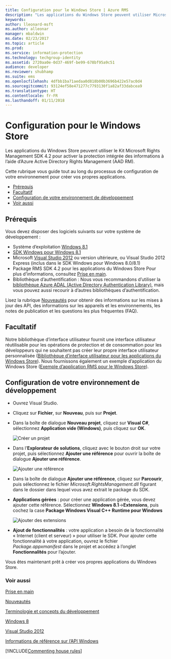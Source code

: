 ```yaml
---
title: Configuration pour le Windows Store | Azure RMS
description: "Les applications du Windows Store peuvent utiliser Microsoft Rights Management SDK 4.2 pour activer la protection intégrée des informations dans leurs applications."
keywords: 
author: lleonard-msft
ms.author: alleonar
manager: mbaldwin
ms.date: 02/23/2017
ms.topic: article
ms.prod: 
ms.service: information-protection
ms.technology: techgroup-identity
ms.assetid: 2720aa0e-0d37-469f-be99-678bf95a9c51
audience: developer
ms.reviewer: shubhamp
ms.suite: ems
ms.openlocfilehash: 4dfbb1ba71aedaa0d818b00b3696b422e57ac0d4
ms.sourcegitcommit: 93124ef58e471277c7793130f1a82af33dabcea9
ms.translationtype: HT
ms.contentlocale: fr-FR
ms.lasthandoff: 01/11/2018
---
```

# <a name="windows-store-setup"></a>Configuration pour le Windows Store

Les applications du Windows Store peuvent utiliser le Kit Microsoft Rights Management SDK 4.2 pour activer la protection intégrée des informations à l’aide d’Azure Active Directory Rights Management (AAD RM).

Cette rubrique vous guide tout au long du processus de configuration de votre environnement pour créer vos propres applications.

-   [Prérequis](#prerequisites)
-   [Facultatif](#optional)
-   [Configuration de votre environnement de développement](#configuring-your-development-environment)
-   [Voir aussi](#see-also)

## <a name="prerequisites"></a>Prérequis


Vous devez disposer des logiciels suivants sur votre système de développement :

-   Système d’exploitation [Windows 8.1](http://windows.microsoft.com/en-US/windows-8/meet)
-   [SDK Windows pour Windows 8.1](https://msdn.microsoft.com/windows/desktop/bg162891.aspx)
-   Microsoft [Visual Studio 2012](http://www.microsoft.com/visualstudio/eng/products/visual-studio-overview) ou version ultérieure, ou Visual Studio 2012 Express (inclus dans le SDK Windows pour Windows 8.0/8.1)
-   Package RMS SDK 4.2 pour les applications du Windows Store Pour plus d’informations, consultez [Prise en main](get-started.md).
-   Bibliothèque d’authentification : Nous vous recommandons d’utiliser la [bibliothèque Azure ADAL (Active Directory Authentication Library)](https://msdn.microsoft.com/en-us/library/jj573266.aspx), mais vous pouvez aussi recourir à d’autres bibliothèques d’authentification.

Lisez la rubrique [Nouveautés](release-notes.md) pour obtenir des informations sur les mises à jour des API, des informations sur les appareils et les environnements, les notes de publication et les questions les plus fréquentes (FAQ).

## <a name="optional"></a>Facultatif

Notre bibliothèque d’interface utilisateur fournit une interface utilisateur réutilisable pour les opérations de protection et de consommation pour les développeurs qui ne souhaitent pas créer leur propre interface utilisateur personnalisée ([Bibliothèque d’interface utilisateur pour les applications du Windows Store](https://github.com/AzureAD/rms-sdk-ui-for-windowsstore)). Nous fournissons également un exemple d’application du Windows Store ([Exemple d’application RMS pour le Windows Store](https://github.com/AzureADSamples/rms-samples-for-windowsstore)).

## <a name="configuring-your-development-environment"></a>Configuration de votre environnement de développement


-   Ouvrez Visual Studio.
-   Cliquez sur **Fichier**, sur **Nouveau**, puis sur **Projet**.
-   Dans la boîte de dialogue **Nouveau projet**, cliquez sur **Visual C\#**, sélectionnez **Application vide (Windows)**, puis cliquez sur **OK**.

    ![Créer un projet](../media/winrtsetup-newproj.png)

-   Dans l’**Explorateur de solutions**, cliquez avec le bouton droit sur votre projet, puis sélectionnez **Ajouter une référence** pour ouvrir la boîte de dialogue **Ajouter une référence**.

    ![Ajouter une référence](../media/winrtsetup-addref.png)

-   Dans la boîte de dialogue **Ajouter une référence**, cliquez sur **Parcourir**, puis sélectionnez le fichier *Microsoft.RightsManagement.dll* figurant dans le dossier dans lequel vous avez extrait le package du SDK.
-   **Applications gérées** : pour créer une application gérée, vous devez ajouter cette référence. Sélectionnez **Windows 8.1**-&gt;**Extensions**, puis cochez la case **Package Windows Visual C++ Runtime pour Windows**

    ![Ajouter des extensions](../media/winrtsetup-refmngr.png)

-   **Ajout de fonctionnalités** : votre application a besoin de la fonctionnalité « Internet (client et serveur) » pour utiliser le SDK. Pour ajouter cette fonctionnalité à votre application, ouvrez le fichier *Package.appxmanifest* dans le projet et accédez à l’onglet **Fonctionnalités** pour l’ajouter.

Vous êtes maintenant prêt à créer vos propres applications du Windows Store.

### <a name="see-also"></a>Voir aussi

[Prise en main](get-started.md)

[Nouveautés](release-notes.md)

[Terminologie et concepts du développement](core-concepts.md)

[Windows 8](http://windows.microsoft.com/en-US/windows-8/meet)

[Visual Studio 2012](http://www.microsoft.com/visualstudio/eng/products/visual-studio-overview)

[Informations de référence sur l’API Windows](https://msdn.microsoft.com/library/dn891914.aspx)

[!INCLUDE[Commenting house rules](../includes/houserules.md)]